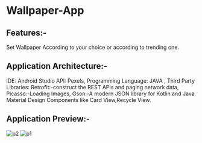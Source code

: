 # Wallpaper-App
## Features:-
Set Wallpaper According to your choice or according to trending one.

## Application Architecture:-
IDE: Android Studio API: Pexels,
Programming Language: JAVA ,
Third Party Libraries: Retrofit:-construct the REST APIs and paging network data, 
Picasso:-Loading Images,
Gson:-A modern JSON library for Kotlin and Java. 
Material Design Components like Card View,Recycle View.

## Application Preview:-
![p2](https://user-images.githubusercontent.com/82715850/187847400-4d1f9a4e-64f9-4dbf-9f99-a23cb01d6fda.jpeg)
![p1](https://user-images.githubusercontent.com/82715850/187847434-18539330-de8d-48b4-93d4-d3a5ddca6e57.jpeg)
